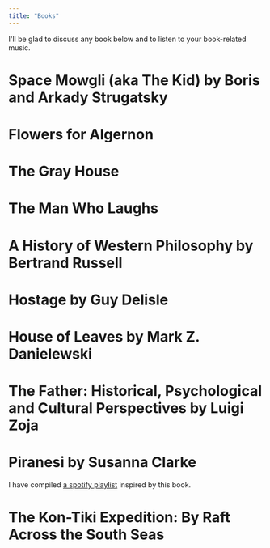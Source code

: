 ```yaml
---
title: "Books"
---
```


I'll be glad to discuss any book below and to listen to your book-related music.

# Space Mowgli (aka The Kid) by Boris and Arkady Strugatsky

# Flowers for Algernon

# The Gray House

# The Man Who Laughs

# A History of Western Philosophy by Bertrand Russell

# Hostage by Guy Delisle

# House of Leaves by Mark Z. Danielewski

# The Father: Historical, Psychological and Cultural Perspectives by Luigi Zoja 

# Piranesi by Susanna Clarke

I have compiled [a spotify playlist](https://open.spotify.com/playlist/3Ex0R3yLV1hpGyrHjeHqmO) inspired by this book.

# The Kon-Tiki Expedition: By Raft Across the South Seas
